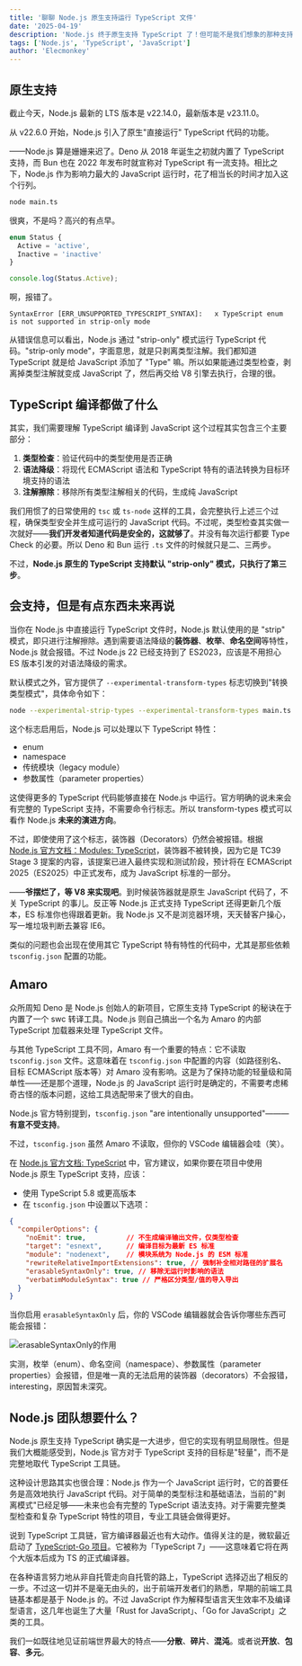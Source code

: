 ```yaml
---
title: '聊聊 Node.js 原生支持运行 TypeScript 文件'
date: '2025-04-19'
description: 'Node.js 终于原生支持 TypeScript 了！但可能不是我们想象的那种支持。'
tags: ['Node.js', 'TypeScript', 'JavaScript']
author: 'Elecmonkey'
---
```


## 原生支持

截止今天，Node.js 最新的 LTS 版本是 v22.14.0，最新版本是 v23.11.0。

从 v22.6.0 开始，Node.js 引入了原生"直接运行" TypeScript 代码的功能。

——Node.js 算是姗姗来迟了。Deno 从 2018 年诞生之初就内置了 TypeScript 支持，而 Bun 也在 2022 年发布时就宣称对 TypeScript 有一流支持。相比之下，Node.js 作为影响力最大的 JavaScript 运行时，花了相当长的时间才加入这个行列。

```bash
node main.ts
```

很爽，不是吗？高兴的有点早。

```typescript
enum Status {
  Active = 'active',
  Inactive = 'inactive'
}

console.log(Status.Active);
```

啊，报错了。

```shell
SyntaxError [ERR_UNSUPPORTED_TYPESCRIPT_SYNTAX]:   x TypeScript enum is not supported in strip-only mode
```

从错误信息可以看出，Node.js 通过 "strip-only" 模式运行 TypeScript 代码。"strip-only mode"，字面意思，就是只剥离类型注解。我们都知道 TypeScript 就是给 JavaScript 添加了 "Type" 嘛。所以如果能通过类型检查，剥离掉类型注解就变成 JavaScript 了，然后再交给 V8 引擎去执行，合理的很。

## TypeScript 编译都做了什么

其实，我们需要理解 TypeScript 编译到 JavaScript 这个过程其实包含三个主要部分：

1. **类型检查**：验证代码中的类型使用是否正确
2. **语法降级**：将现代 ECMAScript 语法和 TypeScript 特有的语法转换为目标环境支持的语法
3. **注解擦除**：移除所有类型注解相关的代码，生成纯 JavaScript

我们用惯了的日常使用的 `tsc` 或 `ts-node` 这样的工具，会完整执行上述三个过程，确保类型安全并生成可运行的 JavaScript 代码。不过呢，类型检查其实做一次就好——**我们开发者知道代码是安全的，这就够了**。并没有每次运行都要 Type Check 的必要。所以 Deno 和 Bun 运行 `.ts` 文件的时候就只是二、三两步。

不过，**Node.js 原生的 TypeScript 支持默认 "strip-only" 模式，只执行了第三步**。

## 会支持，但是有点东西未来再说

当你在 Node.js 中直接运行 TypeScript 文件时，Node.js 默认使用的是 "strip" 模式，即只进行注解擦除。遇到需要语法降级的**装饰器**、**枚举**、**命名空间**等特性，Node.js 就会报错。不过 Node.js 22 已经支持到了 ES2023，应该是不用担心 ES 版本引发的对语法降级的需求。

默认模式之外，官方提供了 `--experimental-transform-types` 标志切换到"转换类型模式"，具体命令如下：

```bash
node --experimental-strip-types --experimental-transform-types main.ts
```

这个标志启用后，Node.js 可以处理以下 TypeScript 特性：
- enum
- namespace
- 传统模块（legacy module）
- 参数属性（parameter properties）

这使得更多的 TypeScript 代码能够直接在 Node.js 中运行。官方明确的说未来会有完整的 TypeScript 支持，不需要命令行标志。所以 transform-types 模式可以看作 Node.js **未来的演进方向**。

不过，即使使用了这个标志，装饰器（Decorators）仍然会被报错。根据 [Node.js 官方文档：Modules: TypeScript](https://nodejs.org/docs/v22.14.0/api/typescript.html)，装饰器不被转换，因为它是 TC39 Stage 3 提案的内容，该提案已进入最终实现和测试阶段，预计将在 ​ECMAScript 2025（ES2025）中正式发布，成为 JavaScript 标准的一部分。

——**爷摆烂了，等 V8 来实现吧**。到时候装饰器就是原生 JavaScript 代码了，不关 TypeScript 的事儿。反正等 Node.js 正式支持 TypeScript 还得更新几个版本，ES 标准你也得跟着更新。我 Node.js 又不是浏览器环境，天天替客户操心，写一堆垃圾判断去兼容 IE6。

类似的问题也会出现在使用其它 TypeScript 特有特性的代码中，尤其是那些依赖 `tsconfig.json` 配置的功能。

## Amaro

众所周知 Deno 是 Node.js 创始人的新项目，它原生支持 TypeScript 的秘诀在于内置了一个 swc 转译工具。Node.js 则自己搞出一个名为 Amaro 的内部 TypeScript 加载器来处理 TypeScript 文件。

与其他 TypeScript 工具不同，Amaro 有一个重要的特点：它不读取 `tsconfig.json` 文件。这意味着在 `tsconfig.json` 中配置的内容（如路径别名、目标 ECMAScript 版本等）对 Amaro 没有影响。这是为了保持功能的轻量级和简单性——还是那个道理，Node.js 的 JavaScript 运行时是确定的，不需要考虑稀奇古怪的版本问题，这给工具选配带来了很大的自由。

Node.js 官方特别提到，`tsconfig.json` "are intentionally unsupported"———**有意不受支持**。

不过，`tsconfig.json` 虽然 Amaro 不读取，但你的 VSCode 编辑器会哇（笑）。

在 [Node.js 官方文档: TypeScript](https://nodejs.org/api/typescript.html#type-stripping) 中，官方建议，如果你要在项目中使用 Node.js 原生 TypeScript 支持，应该：

- 使用 TypeScript 5.8 或更高版本
- 在 `tsconfig.json` 中设置以下选项：
```json
{
  "compilerOptions": {
    "noEmit": true,          // 不生成编译输出文件，仅类型检查
    "target": "esnext",      // 编译目标为最新 ES 标准
    "module": "nodenext",    // 模块系统为 Node.js 的 ESM 标准
    "rewriteRelativeImportExtensions": true, // 强制补全相对路径的扩展名
    "erasableSyntaxOnly": true, // 移除无运行时影响的语法
    "verbatimModuleSyntax": true // 严格区分类型/值的导入导出
  }
}
```

当你启用 `erasableSyntaxOnly` 后，你的 VSCode 编辑器就会告诉你哪些东西可能会报错：

![erasableSyntaxOnly的作用](https://images.elecmonkey.com/articles/202504/ts-in-node.png)

实测，枚举（enum）、命名空间（namespace）、参数属性（parameter properties）会报错，但是唯一真的无法启用的装饰器（decorators）不会报错，interesting，原因暂未深究。

## Node.js 团队想要什么？

Node.js 原生支持 TypeScript 确实是一大进步，但它的实现有明显局限性。但是我们大概能感受到，Node.js 官方对于 TypeScript 支持的目标是"轻量"，而不是完整地取代 TypeScript 工具链。

这种设计思路其实也很合理：Node.js 作为一个 JavaScript 运行时，它的首要任务是高效地执行 JavaScript 代码。对于简单的类型标注和基础语法，当前的"剥离模式"已经足够——未来也会有完整的 TypeScript 语法支持。对于需要完整类型检查和复杂 TypeScript 特性的项目，专业工具链会做得更好。

说到 TypeScript 工具链，官方编译器最近也有大动作。值得关注的是，微软最近启动了 [TypeScript-Go 项目](https://github.com/microsoft/typescript-go)。它被称为「TypeScript 7」——这意味着它将在两个大版本后成为 TS 的正式编译器。

在各种语言努力地从非自托管走向自托管的路上，TypeScript 选择迈出了相反的一步。不过这一切并不是毫无由头的，出于前端开发者们的熟悉，早期的前端工具链基本都是基于 Node.js 的。不过 JavaScript 作为解释型语言天生效率不及编译型语言，这几年也诞生了大量「Rust for JavaScript」、「Go for JavaScript」之类的工具。

我们一如既往地见证前端世界最大的特点——**分散**、**碎片**、**混沌**。或者说**开放**、**包容**、**多元**。